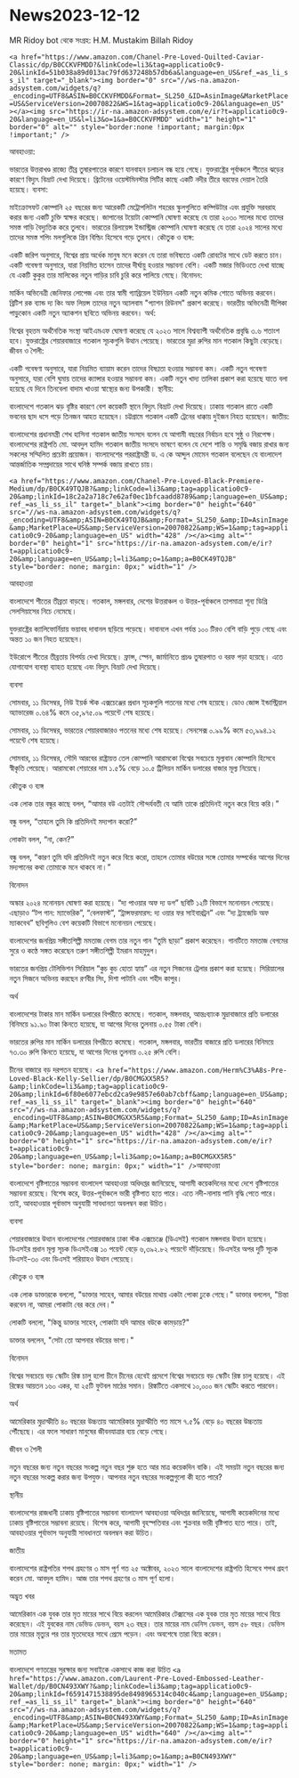 # News2023-12-12
MR Ridoy bot থেকে
সংগ্রহ: H.M. Mustakim Billah Ridoy

`
<a href="https://www.amazon.com/Chanel-Pre-Loved-Quilted-Caviar-Classic/dp/B0CCKVFMDD?&linkCode=li3&tag=applicatio0c9-20&linkId=51b038a89d013ac79fd637248b57db6a&language=en_US&ref_=as_li_ss_il" target="_blank"><img border="0" src="//ws-na.amazon-adsystem.com/widgets/q?_encoding=UTF8&ASIN=B0CCKVFMDD&Format=_SL250_&ID=AsinImage&MarketPlace=US&ServiceVersion=20070822&WS=1&tag=applicatio0c9-20&language=en_US" ></a><img src="https://ir-na.amazon-adsystem.com/e/ir?t=applicatio0c9-20&language=en_US&l=li3&o=1&a=B0CCKVFMDD" width="1" height="1" border="0" alt="" style="border:none !important; margin:0px !important;" />
`

আবহাওয়া:

ভারতের উত্তরাখণ্ড রাজ্যে তীব্র তুষারপাতের কারণে যানবাহন চলাচল বন্ধ হয়ে গেছে।
যুক্তরাষ্ট্রের পূর্বাঞ্চলে শীতের ঝড়ের কারণে বিদ্যুৎ বিভ্রাট দেখা দিয়েছে।
ব্রিটেনের ওয়েস্টমিনস্টার সিটির কাছে একটি নদীর তীরে বরফের দেয়াল তৈরি হয়েছে।
ব্যবসা:

মাইক্রোসফট কোম্পানি ২৫ বছরের জন্য আরেকটি মেট্রোপলিটন শহরের স্কুলগুলিতে কম্পিউটার এবং প্রযুক্তি সরবরাহ করার জন্য একটি চুক্তি স্বাক্ষর করেছে।
জাপানের টয়োটা কোম্পানি ঘোষণা করেছে যে তারা ২০৩০ সালের মধ্যে তাদের সমস্ত গাড়ি বৈদ্যুতিক করে তুলবে।
ভারতের রিলায়েন্স ইন্ডাস্ট্রিজ কোম্পানি ঘোষণা করেছে যে তারা ২০২৪ সালের মধ্যে তাদের সমস্ত শপিং মলগুলিকে গ্রিন বিল্ডিং হিসেবে গড়ে তুলবে।
কৌতুক ও ব্যঙ্গ:

একটি জরিপ অনুসারে, বিশ্বের প্রায় অর্ধেক মানুষ মনে করেন যে তারা ভবিষ্যতে একটি রোবটের সাথে ডেট করতে চান।
একটি গবেষণা অনুসারে, যারা নিয়মিত হাসেন তাদের দীর্ঘায়ু হওয়ার সম্ভাবনা বেশি।
একটি মজার ভিডিওতে দেখা যাচ্ছে যে একটি কুকুর তার মালিকের নতুন গাড়ির চাবি চুরি করে পালিয়ে গেছে।
বিনোদন:

মার্কিন অভিনেত্রী জেনিফার লোপেজ এবং তার স্বামী গ্যাব্রিয়েল ইউনিয়ন একটি নতুন কমিক শোতে অভিনয় করবেন।
ব্রিটিশ রক ব্যান্ড দ্য কিং অফ লিয়ন্স তাদের নতুন অ্যালবাম "প্যাশন রিউনস" প্রকাশ করেছে।
ভারতীয় অভিনেত্রী দীপিকা পাড়ুকোন একটি নতুন অ্যাকশন ছবিতে অভিনয় করবেন।
অর্থ:

বিশ্বের বৃহত্তম অর্থনৈতিক সংস্থা আইএমএফ ঘোষণা করেছে যে ২০২৩ সালে বিশ্বব্যাপী অর্থনৈতিক প্রবৃদ্ধি ৩.৬ শতাংশ হবে।
যুক্তরাষ্ট্রের শেয়ারবাজারে গতকাল সূচকগুলি উত্থান পেয়েছে।
ভারতের মুদ্রা রুপির মান গতকাল কিছুটা বেড়েছে।
জীবন ও শৈলী:

একটি গবেষণা অনুসারে, যারা নিয়মিত ব্যায়াম করেন তাদের বিষণ্ণতা হওয়ার সম্ভাবনা কম।
একটি নতুন গবেষণা অনুসারে, যারা বেশি ঘুমায় তাদের ক্যান্সার হওয়ার সম্ভাবনা কম।
একটি নতুন খাদ্য তালিকা প্রকাশ করা হয়েছে যাতে বলা হয়েছে যে দিনে তিনবেলা বাদাম খাওয়া স্বাস্থ্যের জন্য উপকারী।
স্থানীয়:

বাংলাদেশে গতকাল ঝড় বৃষ্টির কারণে বেশ কয়েকটি স্থানে বিদ্যুৎ বিভ্রাট দেখা দিয়েছে।
ঢাকায় গতকাল রাতে একটি ভবনের ছাদ ধসে পড়ে তিনজন আহত হয়েছেন।
চট্টগ্রামে গতকাল একটি ট্রেনের ধাক্কায় দুইজন নিহত হয়েছেন।
জাতীয়:

বাংলাদেশের প্রধানমন্ত্রী শেখ হাসিনা গতকাল জাতীয় সংসদে বলেন যে আগামী বছরের নির্বাচন হবে সুষ্ঠু ও নিরপেক্ষ।
বাংলাদেশের রাষ্ট্রপতি মো. আবদুল হামিদ গতকাল জাতীয় সংসদে ভাষণে বলেন যে দেশে শান্তি ও সমৃদ্ধি বজায় রাখার জন্য সকলের সম্মিলিত প্রচেষ্টা প্রয়োজন।
বাংলাদেশের পররাষ্ট্রমন্ত্রী ড. এ কে আব্দুল মোমেন গতকাল বলেছেন যে বাংলাদেশ আন্তর্জাতিক সম্প্রদায়ের সাথে ঘনিষ্ঠ সম্পর্ক বজায় রাখতে চায়।

`
<a href="https://www.amazon.com/Chanel-Pre-Loved-Black-Premiere-Medium/dp/B0CK49TQJB?&amp;linkCode=li3&amp;tag=applicatio0c9-20&amp;linkId=18c2a2a718c7e62af0ec1bfcaadd8789&amp;language=en_US&amp;ref_=as_li_ss_il" target="_blank"><img border="0" height="640" src="//ws-na.amazon-adsystem.com/widgets/q?_encoding=UTF8&amp;ASIN=B0CK49TQJB&amp;Format=_SL250_&amp;ID=AsinImage&amp;MarketPlace=US&amp;ServiceVersion=20070822&amp;WS=1&amp;tag=applicatio0c9-20&amp;language=en_US" width="428" /></a><img alt="" border="0" height="1" src="https://ir-na.amazon-adsystem.com/e/ir?t=applicatio0c9-20&amp;language=en_US&amp;l=li3&amp;o=1&amp;a=B0CK49TQJB" style="border: none; margin: 0px;" width="1" />
`

আবহাওয়া

বাংলাদেশে শীতের তীব্রতা বাড়ছে। গতকাল, মঙ্গলবার, দেশের উত্তরাঞ্চল ও উত্তর-পূর্বাঞ্চলে তাপমাত্রা শূন্য ডিগ্রি সেলসিয়াসের নিচে নেমেছে।

যুক্তরাষ্ট্রের ক্যালিফোর্নিয়ায় ভয়াবহ দাবানল ছড়িয়ে পড়েছে। দাবানলে এখন পর্যন্ত ১০০ টিরও বেশি বাড়ি পুড়ে গেছে এবং অন্তত ১০ জন নিহত হয়েছেন।

ইউরোপে শীতের তীব্রতায় বিপর্যয় দেখা দিয়েছে। ফ্রান্স, স্পেন, জার্মানিতে প্রচণ্ড তুষারপাত ও বরফ পড়া হয়েছে। এতে যোগাযোগ ব্যবস্থা ব্যাহত হয়েছে এবং বিদ্যুৎ বিভ্রাট দেখা দিয়েছে।

ব্যবসা

সোমবার, ১১ ডিসেম্বর, নিউ ইয়র্ক স্টক এক্সচেঞ্জের প্রধান সূচকগুলি পতনের মধ্যে শেষ হয়েছে। ডোও জোন্স ইন্ডাস্ট্রিয়াল অ্যাভারেজ ০.৬৪% কমে ৩৫,৯৭৫.০৯ পয়েন্টে শেষ হয়েছে।

সোমবার, ১১ ডিসেম্বর, ভারতের শেয়ারবাজারও পতনের মধ্যে শেষ হয়েছে। সেনসেক্স ০.৯৯% কমে ৫৩,৯৯৪.১২ পয়েন্টে শেষ হয়েছে।

সোমবার, ১১ ডিসেম্বর, সৌদি আরবের রাষ্ট্রায়ত্ত তেল কোম্পানি আরামকো বিশ্বের সবচেয়ে মূল্যবান কোম্পানি হিসেবে স্বীকৃতি পেয়েছে। আরামকো শেয়ারের দাম ১.৫% বেড়ে ১০.৫ ট্রিলিয়ন মার্কিন ডলারের বাজার মূল্য নিয়েছে।

কৌতুক ও ব্যঙ্গ

এক লোক তার বন্ধুর কাছে বলল, “আমার বউ এতটাই সৌন্দর্যবতী যে আমি তাকে প্রতিদিনই নতুন করে বিয়ে করি।”

বন্ধু বলল, “তাহলে তুমি কি প্রতিদিনই মদ্যপান করো?”

লোকটা বলল, “না, কেন?”

বন্ধু বলল, “কারণ তুমি যদি প্রতিদিনই নতুন করে বিয়ে করো, তাহলে তোমার বউয়ের সঙ্গে তোমার সম্পর্কের আগের দিনের মদ্যপানের কথা তোমাকে মনে থাকবে না।”

বিনোদন

অস্কার ২০২৪ মনোনয়ন ঘোষণা করা হয়েছে। “দ্য পাওয়ার অফ দ্য ডগ” ছবিটি ১২টি বিভাগে মনোনয়ন পেয়েছে। এছাড়াও “টপ গান: ম্যাভেরিক”, “বেলফাস্ট”, “ট্রান্সফরমারস: দ্য ওয়ার ফর সাইবারট্রন” এবং “দ্য ট্র্যাজেডি অফ ম্যাকবেথ” ছবিগুলিও বেশ কয়েকটি বিভাগে মনোনয়ন পেয়েছে।

বাংলাদেশের জনপ্রিয় সঙ্গীতশিল্পী মমতাজ বেগম তার নতুন গান “তুমি ছাড়া” প্রকাশ করেছেন। গানটিতে মমতাজ বেগমের সুরে ও কণ্ঠে সঙ্গত করেছেন তরুণ সঙ্গীতশিল্পী ইমরান মাহমুদুল।

ভারতের জনপ্রিয় টেলিভিশন সিরিয়াল “কুচ কুচ হোতা হ্যায়” এর নতুন সিজনের ট্রেলার প্রকাশ করা হয়েছে। সিরিয়ালের নতুন সিজনে অভিনয় করছেন রণবীর সিং, দিশা পাটানি এবং শহীদ কাপুর।

অর্থ

বাংলাদেশের টাকার মান মার্কিন ডলারের বিপরীতে কমেছে। গতকাল, মঙ্গলবার, আন্তঃব্যাংক মুদ্রাবাজারে প্রতি ডলারের বিনিময়ে ৯১.৯০ টাকা কিনতে হয়েছে, যা আগের দিনের তুলনায় ০.৫৫ টাকা বেশি।

ভারতের রুপির মান মার্কিন ডলারের বিপরীতে কমেছে। গতকাল, মঙ্গলবার, ভারতীয় বাজারে প্রতি ডলারের বিনিময়ে ৭৩.৩০ রুপি কিনতে হয়েছে, যা আগের দিনের তুলনায় ০.২৫ রুপি বেশি।

চীনের বাজারে বড় দরপতন হয়েছে। 
`
<a href="https://www.amazon.com/Herm%C3%A8s-Pre-Loved-Black-Kelly-Sellier/dp/B0CMGXX5R5?&amp;linkCode=li3&amp;tag=applicatio0c9-20&amp;linkId=6f80e6077ebcd2ca9e9857e60ab7cbff&amp;language=en_US&amp;ref_=as_li_ss_il" target="_blank"><img border="0" height="640" src="//ws-na.amazon-adsystem.com/widgets/q?_encoding=UTF8&amp;ASIN=B0CMGXX5R5&amp;Format=_SL250_&amp;ID=AsinImage&amp;MarketPlace=US&amp;ServiceVersion=20070822&amp;WS=1&amp;tag=applicatio0c9-20&amp;language=en_US" width="428" /></a><img alt="" border="0" height="1" src="https://ir-na.amazon-adsystem.com/e/ir?t=applicatio0c9-20&amp;language=en_US&amp;l=li3&amp;o=1&amp;a=B0CMGXX5R5" style="border: none; margin: 0px;" width="1" />
`আবহাওয়া

বাংলাদেশে বৃষ্টিপাতের সম্ভাবনা
বাংলাদেশ আবহাওয়া অধিদপ্তর জানিয়েছে, আগামী কয়েকদিনের মধ্যে দেশে বৃষ্টিপাতের সম্ভাবনা রয়েছে। বিশেষ করে, উত্তর-পূর্বাঞ্চলে ভারী বৃষ্টিপাত হতে পারে। এতে নদী-নালায় পানি বৃদ্ধি পেতে পারে। তাই, আবহাওয়ার পূর্বাভাস অনুযায়ী সাবধানতা অবলম্বন করা উচিত।

ব্যবসা

শেয়ারবাজারে উত্থান
বাংলাদেশের শেয়ারবাজার ঢাকা স্টক এক্সচেঞ্জে (ডিএসই) গতকাল মঙ্গলবার উত্থান হয়েছে। ডিএসইর প্রধান মূল্য সূচক ডিএসইএক্স ১০ পয়েন্ট বেড়ে ৬,৩৯২.৮২ পয়েন্টে দাঁড়িয়েছে। ডিএসইর অপর দুটি সূচক ডিএসই-৩০ এবং ডিএসই শরিয়াহও উত্থান পেয়েছে।

কৌতুক ও ব্যঙ্গ

এক লোক ডাক্তারকে বললো, "ডাক্তার সাহেব, আমার বউয়ের মাথায় একটা পোকা ঢুকে গেছে।"
ডাক্তার বললেন, "চিন্তা করবেন না, আমরা পোকাটা বের করে দেব।"

লোকটি বললো, "কিন্তু ডাক্তার সাহেব, পোকাটা যদি আমার বউকে কামড়ায়?"

ডাক্তার বললেন, "সেটা তো আপনার বউয়ের ভাগ্য।"

বিনোদন

বিশ্বের সবচেয়ে বড় স্কেটিং রিঙ্ক চালু হলো চীনে
চীনের হেবেই প্রদেশে বিশ্বের সবচেয়ে বড় স্কেটিং রিঙ্ক চালু হয়েছে। এই রিঙ্কের আয়তন ১৬০ একর, যা ২৫টি ফুটবল মাঠের সমান। রিঙ্কটিতে একসাথে ১০,০০০ জন স্কেটিং করতে পারবেন।

অর্থ

আমেরিকার মুদ্রাস্ফীতি ৪০ বছরের উচ্চতায়
আমেরিকার মুদ্রাস্ফীতি গত মাসে ৭.৫% বেড়ে ৪০ বছরের উচ্চতায় পৌঁছেছে। এর ফলে সাধারণ মানুষের জীবনযাত্রার ব্যয় বেড়ে গেছে।

জীবন ও শৈলী

নতুন বছরের জন্য নতুন বছরের সংকল্প
নতুন বছর শুরু হতে আর মাত্র কয়েকদিন বাকি। এই সময়টা নতুন বছরের জন্য নতুন বছরের সংকল্প করার জন্য উপযুক্ত। আপনার নতুন বছরের সংকল্পগুলো কী হতে পারে?

স্থানীয়

বাংলাদেশের রাজধানী ঢাকায় বৃষ্টিপাতের সম্ভাবনা
বাংলাদেশ আবহাওয়া অধিদপ্তর জানিয়েছে, আগামী কয়েকদিনের মধ্যে ঢাকায় বৃষ্টিপাতের সম্ভাবনা রয়েছে। বিশেষ করে, আগামী বৃহস্পতিবার এবং শুক্রবার ভারী বৃষ্টিপাত হতে পারে। তাই, আবহাওয়ার পূর্বাভাস অনুযায়ী সাবধানতা অবলম্বন করা উচিত।

জাতীয়

বাংলাদেশের রাষ্ট্রপতির শপথ গ্রহণের ৩ মাস পূর্ণ
গত ২৫ অক্টোবর, ২০২৩ সালে বাংলাদেশের রাষ্ট্রপতি হিসেবে শপথ গ্রহণ করেন মো. আবদুল হামিদ। আজ তার শপথ গ্রহণের ৩ মাস পূর্ণ হলো।

অদ্ভুত খবর

আমেরিকান এক যুবক তার মৃত মায়ের সাথে বিয়ে করলেন
আমেরিকার টেক্সাসের এক যুবক তার মৃত মায়ের সাথে বিয়ে করেছেন। এই যুবকের নাম ডেভিড ডেভন, বয়স ২৩ বছর। তার মায়ের নাম ডেনিস ডেভন, বয়স ৫৮ বছর। ডেভিস তার মায়ের মৃত্যুর পর তার মৃতদেহের সাথে প্রেমে পড়েন। এবং অবশেষে তারা বিয়ে করেন।

মতামত

বাংলাদেশে গণতন্ত্রের সুরক্ষার জন্য সবাইকে একসাথে কাজ করা উচিত
`
<a href="https://www.amazon.com/Laurent-Pre-Loved-Embossed-Leather-Wallet/dp/B0CN493XWY?&amp;linkCode=li3&amp;tag=applicatio0c9-20&amp;linkId=f6591471538895de8498965314c040c4&amp;language=en_US&amp;ref_=as_li_ss_il" target="_blank"><img border="0" height="640" src="//ws-na.amazon-adsystem.com/widgets/q?_encoding=UTF8&amp;ASIN=B0CN493XWY&amp;Format=_SL250_&amp;ID=AsinImage&amp;MarketPlace=US&amp;ServiceVersion=20070822&amp;WS=1&amp;tag=applicatio0c9-20&amp;language=en_US" width="640" /></a><img alt="" border="0" height="1" src="https://ir-na.amazon-adsystem.com/e/ir?t=applicatio0c9-20&amp;language=en_US&amp;l=li3&amp;o=1&amp;a=B0CN493XWY" style="border: none; margin: 0px;" width="1" />
`

